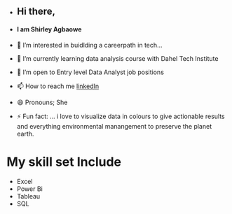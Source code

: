 - ## Hi there,

- #### I am Shirley Agbaowe

- 👀 I’m interested in buidlding a careerpath in tech...
- 🌱 I’m currently learning data analysis course with Dahel Tech Institute
- 💞️ I’m open to Entry level Data Analyst job positions
- 📫 How to reach me [linkedIn](www.linkedIn.com/in/shirley-agbaowe)
- 😄 Pronouns; She
- ⚡ Fun fact: ... i love to visualize data in colours to give actionable results and everything environmental manangement to preserve the planet earth.


# My skill set Include
- Excel
- Power Bi
- Tableau
- SQL


  
  
  

